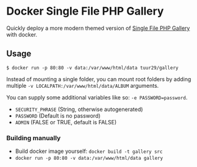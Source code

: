 
# Docker Single File PHP Gallery

Quickly deploy a more modern themed version of [Single File PHP Gallery](http://sye.dk/sfpg/) with docker.

## Usage

`$ docker run -p 80:80 -v data:/var/www/html/data tuur29/gallery`

Instead of mounting a single folder, you can mount root folders by adding multiple `-v LOCALPATH:/var/www/html/data/ALBUM` arguments.

You can supply some additional variables like so: `-e PASSWORD=password`.

- `SECURITY_PHRASE` (String, otherwise autogenerated)
- `PASSWORD` (Default is no password)
- `ADMIN` (FALSE or TRUE, default is FALSE)

### Building manually

- Build docker image yourself: `docker build -t gallery src`
- `docker run -p 80:80 -v data:/var/www/html/data gallery`
